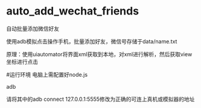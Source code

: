 # auto_add_wechat_friends
自动批量添加微信好友


使用adb模拟点击操作手机，批量添加好友，微信号存储于data/name.txt

原理：使用uiautomator将界面xml获取到本地，对xml进行解析，然后获取view坐标进行点击

#运行环境
电脑上需配置好node.js

adb

请将其中的adb connect 127.0.0.1:5555修改为正确的可连上真机或模拟器的地址
